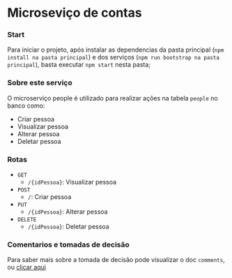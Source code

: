 # Microseviço de contas

### Start

Para iniciar o projeto, após instalar as dependencias da pasta principal (`npm install na pasta principal`) e dos serviços (`npm run bootstrap na pasta principal`), basta executar `npm start` nesta pasta;

### Sobre este serviço

O microserviço people é utilizado para realizar ações na tabela `people` no banco como:

- Criar pessoa
- Visualizar pessoa
- Alterar pessoa
- Deletar pessoa

### Rotas

- `GET`
  - `/{idPessoa}`: Visualizar pessoa
- `POST`
  - `/`: Criar pessoa
- `PUT`
  - `/{idPessoa}`: Alterar pessoa
- `DELETE`
  - `/{idPessoa}`: Deletar pessoa

### Comentarios e tomadas de decisão

Para saber mais sobre a tomada de decisão pode visualizar o doc `comments`, ou [clicar aqui](../../docs/comments.md)
